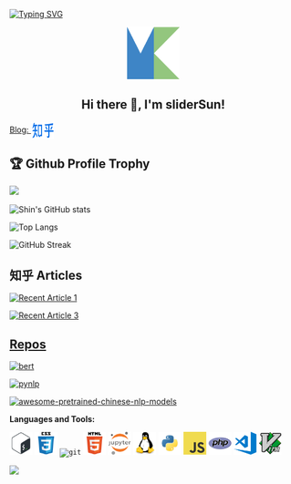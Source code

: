 [![Typing SVG](https://readme-typing-svg.herokuapp.com?multiline=true&width=500&lines=Full-stack+NLPer+and+developer.++++++++++)](https://git.io/typing-svg)

<p align="center">
  <img width="92" src="https://raw.githubusercontent.com/sliderSun/sliderSun/master/assets/mkdir.png" />
</p>  
<h2 align="center">Hi there 👋, I'm sliderSun!</h2>


<a href="https://www.zhihu.com/people/sunshubing" target="blank">Blog: <img align="center" src="https://raw.githubusercontent.com/sliderSun/sliderSun/master/assets/zhihu.png" alt="Medium" height="30" width="40" /></a>

<h2>🏆 Github Profile Trophy</h2>
<img width=800 src="https://github-profile-trophy.vercel.app/?username=sliderSun&column=9&theme=gruvbox&no-frame=true"/>

![Shin's GitHub stats](https://github-readme-stats.vercel.app/api?username=sliderSun&show_icons=true&theme=tokyonight)


![Top Langs](https://github-readme-stats.vercel.app/api/top-langs/?username=sliderSun&layout=compact)

![GitHub Streak](https://github-readme-streak-stats.herokuapp.com?user=sliderSun&theme=neon-palenight&hide_border=true)

## 知乎 Articles

<a target="_blank" href="https://zhuanlan.zhihu.com/p/555369904"><img src="https://pic2.zhimg.com/v2-6ade68fe670cea83f51780499a832b44_1440w.jpg?source=172ae18b" alt="Recent Article 1">

<a target="_blank" href="https://zhuanlan.zhihu.com/p/184973728"><img src="https://pic2.zhimg.com/v2-977515b80228cfb8f11d41be56d4e030_1440w.jpg?source=172ae18b" alt="Recent Article 3">

## Repos

[![bert](https://github-readme-stats.vercel.app/api/pin/?username=sliderSun&repo=bert&show_owner=true)](https://github.com/sliderSun/bert)

[![pynlp](https://github-readme-stats.vercel.app/api/pin/?username=sliderSun&repo=pynlp&show_owner=true)](https://github.com/sliderSun/pynlp)

[![awesome-pretrained-chinese-nlp-models](https://github-readme-stats.vercel.app/api/pin/?username=sliderSun&repo=awesome-pretrained-chinese-nlp-models&show_owner=true)](https://github.com/sliderSun/awesome-pretrained-chinese-nlp-models)



**Languages and Tools:**  

<code><img src="https://raw.githubusercontent.com/devicons/devicon/master/icons/bash/bash-original.svg" alt="bash" width="40" height="40"/></code>
<code><img src="https://raw.githubusercontent.com/devicons/devicon/master/icons/css3/css3-original-wordmark.svg" alt="css3" width="40" height="40"/></code>
<code><img src="https://www.vectorlogo.zone/logos/git-scm/git-scm-icon.svg" alt="git" width="40" height="40"/></code>
<code><img src="https://raw.githubusercontent.com/devicons/devicon/master/icons/html5/html5-original-wordmark.svg" alt="html5" width="40" height="40"/></code>
<code><img src="https://raw.githubusercontent.com/devicons/devicon/master/icons/jupyter/jupyter-original-wordmark.svg" alt="Jupyter" width="40" height="40"/></code>
<code><img src="https://raw.githubusercontent.com/devicons/devicon/master/icons/linux/linux-original.svg" alt="linux" width="40" height="40"/></code>
<code><img height="40" src="https://raw.githubusercontent.com/sliderSun/sliderSun/master/assets/python.png"></code>
<code><img height="40" src="https://raw.githubusercontent.com/sliderSun/sliderSun/master/assets/javascript.png"></code>
<code><img height="40" src="https://raw.githubusercontent.com/sliderSun/sliderSun/master/assets/php.png"></code>
<code><img height="40" src="https://raw.githubusercontent.com/sliderSun/sliderSun/master/assets/visual-studio-code.png"></code>
<code><img height="40" src="https://raw.githubusercontent.com/sliderSun/sliderSun/master/assets/vim.png"></code>  

![](https://komarev.com/ghpvc/?username=sliderSun)

